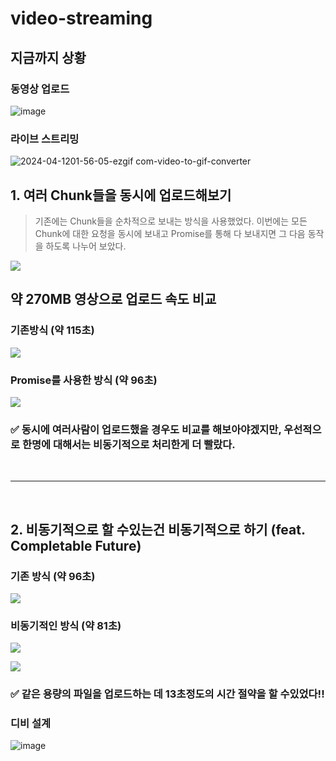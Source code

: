 # video-streaming

## 지금까지 상황
### 동영상 업로드
![image](https://github.com/van1164/video-streaming/assets/52437971/bb5cc6ac-2b06-4e77-a8fc-8a0ff8c7c6dc)

### 라이브 스트리밍
![2024-04-1201-56-05-ezgif com-video-to-gif-converter](https://github.com/van1164/video-streaming/assets/52437971/0d95eeee-5a9a-4239-a309-1cf1580f9393)


## 1. 여러 Chunk들을 동시에 업로드해보기

>기존에는 Chunk들을 순차적으로 보내는 방식을 사용했었다.
>이번에는 모든 Chunk에 대한 요청을 동시에 보내고 Promise를 통해 다 보내지면 그 다음 동작을 하도록 나누어 보았다.

![](https://velog.velcdn.com/images/van1164/post/9694046e-4c06-479e-91c7-bfeeb7b9f19b/image.png)



## 약 270MB 영상으로 업로드 속도 비교
### 기존방식 (약 115초)
![](https://velog.velcdn.com/images/van1164/post/28c87411-a0f8-4090-b195-a04da5893dcd/image.png)

### Promise를 사용한 방식 (약 96초)

![](https://velog.velcdn.com/images/van1164/post/556418eb-b06e-475a-a889-ad8cb1e2f03b/image.png)

### ✅ 동시에 여러사람이 업로드했을 경우도 비교를 해보아야겠지만, 우선적으로 한명에 대해서는 비동기적으로 처리한게 더 빨랐다.

<br>

---

<br>

## 2. 비동기적으로 할 수있는건 비동기적으로 하기 (feat. Completable Future)

### 기존 방식 (약 96초)
![](https://velog.velcdn.com/images/van1164/post/af9d6a6b-602e-4965-968c-497d1c370c6d/image.png)




### 비동기적인 방식 (약 81초)
![](https://velog.velcdn.com/images/van1164/post/b4de1682-d47a-454b-a9d2-f84ac7447741/image.png)

![](https://velog.velcdn.com/images/van1164/post/f9ca7507-aba9-436d-bb50-a0cda9332657/image.png)

### ✅ 같은 용량의 파일을 업로드하는 데 13초정도의 시간 절약을 할 수있었다!!


### 디비 설계

![image](https://github.com/van1164/video-streaming/assets/52437971/8f303e85-175f-47c0-8e7e-f415199b8499)
